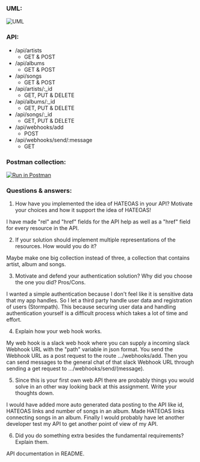 ### UML:

![UML](http://i.imgur.com/RJaFiVo.png)

### API:

* /api/artists
    - GET & POST
* /api/albums
    - GET & POST
* /api/songs
    - GET & POST
* /api/artists/:_id
    - GET, PUT & DELETE
* /api/albums/:_id
    - GET, PUT & DELETE
* /api/songs/:_id
    - GET, PUT & DELETE
* /api/webhooks/add
    - POST
* /api/webhooks/send/:message
    - GET

### Postman collection:

[![Run in Postman](https://run.pstmn.io/button.svg)](https://app.getpostman.com/run-collection/7dd9dc2ad42cf8e199c7)

### Questions & answers:

1. How have you implemented the idea of HATEOAS in your API? Motivate your choices and how it support the idea of HATEOAS!

I have made "rel" and "href" fields for the API help as well as a "href" field for every resource in the API.

2. If your solution should implement multiple representations of the resources. How would you do it?

Maybe make one big collection instead of three, a collection that contains artist, album and songs.

3. Motivate and defend your authentication solution? Why did you choose the one you did? Pros/Cons.

I wanted a simple authentication because I don't feel like it is sensitive data that my app handles. So I let a third party handle user data and registration of users (Stormpath). 
This because securing user data and handling authentication yourself is a difficult process which takes a lot of time and effort.

4. Explain how your web hook works.

My web hook is a slack web hook where you can supply a incoming slack Webhook URL with the "path" variable in json format.
You send the Webhook URL as a post request to the route .../webhooks/add.
Then you can send messages to the general chat of that slack Webhook URL through sending a get request
to .../webhooks/send/(message).

5. Since this is your first own web API there are probably things you would solve in an other way looking back at this assignment. Write your thoughts down.

I would have added more auto generated data posting to the API like id, HATEOAS links and number of songs in an album. Made HATEOAS links connecting songs in an album. 
Finally I would probably have let another developer test my API to get another point of view of my API. 

6. Did you do something extra besides the fundamental requirements? Explain them.

API documentation in README.


